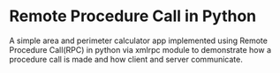 
# Remote Procedure Call in Python

A simple area and perimeter calculator app implemented using Remote Procedure Call(RPC) in python via xmlrpc module to demonstrate how a procedure call is made and how client and server communicate.

